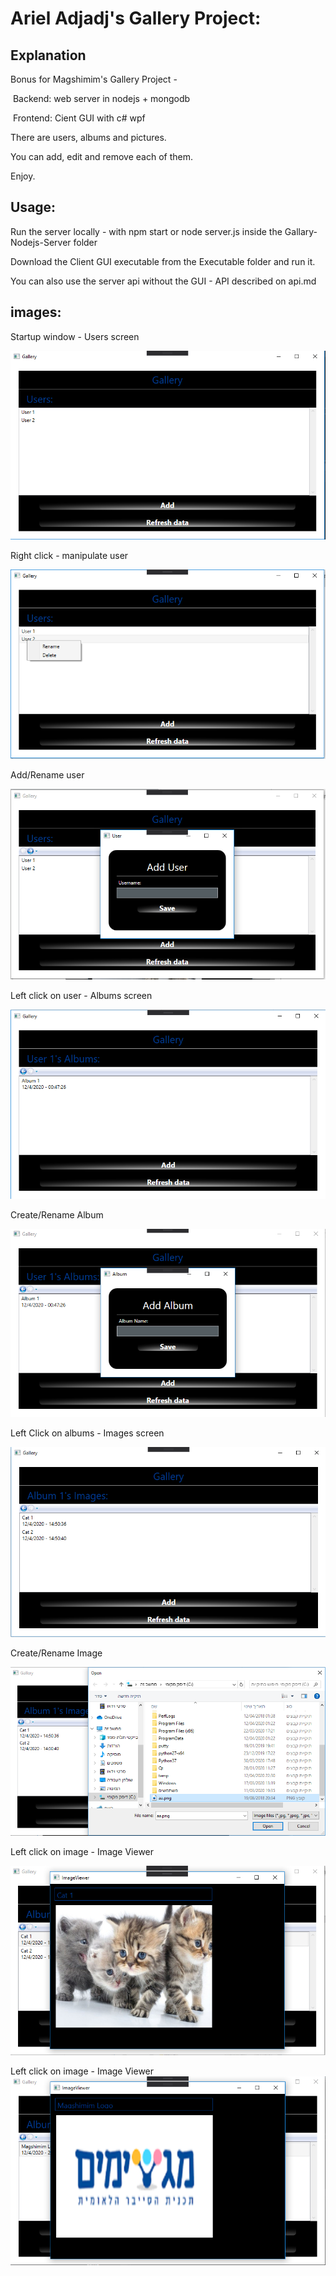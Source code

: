 # Ariel Adjadj's Gallery Project:

## Explanation

Bonus for Magshimim's Gallery Project - 

​		Backend: web server in nodejs + mongodb

​		Frontend: Cient GUI with c# wpf

There are users, albums and pictures.

You can add, edit and remove each of them.

Enjoy.



## Usage:

Run the server locally - with npm start or node server.js inside the  Gallary-Nodejs-Server folder

Download the Client GUI executable from the Executable folder and run it.

You can also use the server api without the GUI - API described on api.md

## images:

Startup window - Users screen

![Start Window - Users](images/users.png)

Right click - manipulate user

![right click](images\users_right_click.png)

Add/Rename user

![add or rename user](images/createUser.png)

Left  click on user - Albums screen

![albums](images/albums.png)

Create/Rename Album

![create or rename album](images/createAlbum.png)

Left Click on albums - Images screen

![pictures](images/pictures.png)

Create/Rename Image

![add or rename picture](images/createImage.png)

Left click on image - Image Viewer

![Image viewer](images/imageViewer.png)

Left click on image - Image Viewer
![Image viewer 2](images/imageViewer2.png)

